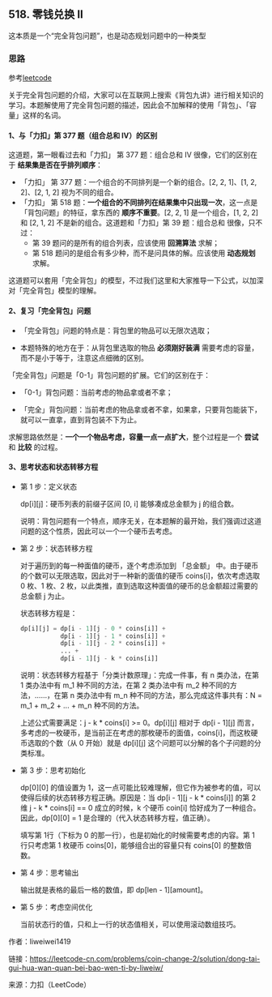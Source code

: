 ## 518. 零钱兑换 II

这本质是一个“完全背包问题”，也是动态规划问题中的一种类型

### 思路

参考[leetcode](https://leetcode-cn.com/problems/coin-change-2/solution/dong-tai-gui-hua-wan-quan-bei-bao-wen-ti-by-liweiw/)

关于完全背包问题的介绍，大家可以在互联网上搜索《背包九讲》进行相关知识的学习。本题解使用了完全背包问题的描述，因此会不加解释的使用「背包」、「容量」这样的名词。

#### 1、与「力扣」第 377 题（组合总和 Ⅳ）的区别

这道题，第一眼看过去和「力扣」 第 377 题：组合总和 Ⅳ 很像，它们的区别在于 **结果集是否在乎排列顺序**：

* 「力扣」 第 377 题：一个组合的不同排列是一个新的组合。[2, 2, 1]、[1, 2, 2]、[2, 1, 2] 视为不同的组合。
* 「力扣」 第 518 题：**一个组合的不同排列在结果集中只出现一次**，这一点是「背包问题」的特征，拿东西的 **顺序不重要**。[2, 2, 1] 是一个组合，[1, 2, 2] 和 [2, 1, 2] 不是新的组合。这道题和「力扣」第 39 题：组合总和 很像，只不过：
  * 第 39 题问的是所有的组合列表，应该使用 **回溯算法** 求解；
  * 第 518 题问的是组合有多少种，而不是问具体的解。应该使用 **动态规划** 求解。

这道题可以套用「完全背包」的模型，不过我们这里和大家推导一下公式，以加深对「完全背包」模型的理解。

#### 2、复习「完全背包」问题

* 「完全背包」问题的特点是：背包里的物品可以无限次选取；

* 本题特殊的地方在于：从背包里选取的物品 **必须刚好装满** 需要考虑的容量，而不是小于等于，注意这点细微的区别。

「完全背包」问题是「0-1」背包问题的扩展。它们的区别在于：
* 「0-1」背包问题：当前考虑的物品拿或者不拿；

* 「完全」背包问题：当前考虑的物品拿或者不拿，如果拿，只要背包能装下，就可以一直拿，直到背包装不下为止。

求解思路依然是：**一个一个物品考虑，容量一点一点扩大**，整个过程是一个 **尝试** 和 **比较** 的过程。

#### 3、思考状态和状态转移方程
* 第 1 步：定义状态
  
  dp\[i][j]：硬币列表的前缀子区间 [0, i] 能够凑成总金额为 j 的组合数。
  
  说明：背包问题有一个特点，顺序无关，在本题解的最开始，我们强调过这道问题的这个性质，因此可以一个一个硬币去考虑。
  
* 第 2 步：状态转移方程

  对于遍历到的每一种面值的硬币，逐个考虑添加到 「总金额」 中。由于硬币的个数可以无限选取，因此对于一种新的面值的硬币 coins[i]，依次考虑选取 0 枚、1 枚、2 枚，以此类推，直到选取这种面值的硬币的总金额超过需要的总金额 j 为止。

  状态转移方程是：

  ```python
  dp[i][j] = dp[i - 1][j - 0 * coins[i]] + 
             dp[i - 1][j - 1 * coins[i]] +
             dp[i - 1][j - 2 * coins[i]] + 
             ... + 
             dp[i - 1][j - k * coins[i]]
  
  ```
  
  说明：状态转移方程基于「分类计数原理」：完成一件事，有 n 类办法，在第 1 类办法中有 m_1 种不同的方法，在第 2 类办法中有 m_2 种不同的方法，……，在第 n 类办法中有 m_n
  种不同的方法，那么完成这件事共有：N = m_1 + m_2 + ... + m_n 种不同的方法。
  
  上述公式需要满足：j - k * coins[i] >= 0。dp\[i][j] 相对于 dp\[i - 1][j] 而言，多考虑的一枚硬币，是当前正在考虑的那枚硬币的面值，coins[i]，而这枚硬币选取的个数（从 0 开始）就是 dp\[i][j] 这个问题可以分解的各个子问题的分类标准。
  
* 第 3 步：思考初始化

  dp\[0][0] 的值设置为 1，这一点可能比较难理解，但它作为被参考的值，可以使得后续的状态转移方程正确。原因是：当 dp\[i - 1][j - k * coins[i]] 的第 2 维 j - k * coins[i] == 0 成立的时候，k 个硬币 coin[i] 恰好成为了一种组合。因此，dp\[0][0] = 1 是合理的（代入状态转移方程，值正确）。

  填写第 1行（下标为 0 的那一行），也是初始化的时候需要考虑的内容。第 1 行只考虑第 1 枚硬币 coins[0]，能够组合出的容量只有 coins[0] 的整数倍数。

* 第 4 步：思考输出

  输出就是表格的最后一格的数值，即 dp\[len - 1][amount]。

* 第 5 步：考虑空间优化

  当前状态行的值，只和上一行的状态值相关，可以使用滚动数组技巧。

  

作者：liweiwei1419

链接：https://leetcode-cn.com/problems/coin-change-2/solution/dong-tai-gui-hua-wan-quan-bei-bao-wen-ti-by-liweiw/

来源：力扣（LeetCode）


